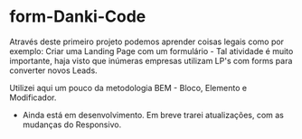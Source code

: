 # form-Danki-Code
Através deste primeiro projeto podemos aprender coisas legais como por exemplo: Criar uma Landing Page com um formulário - Tal atividade é muito importante, haja visto que inúmeras empresas utilizam LP's com forms para converter novos Leads.

Utilizei aqui um pouco da metodologia BEM - Bloco, Elemento e Modificador. 

- Ainda está em desenvolvimento. Em breve trarei atualizações, com as mudanças do Responsivo.
